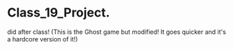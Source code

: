 # Class_19_Project.
did after class! (This is the Ghost game but modified! It goes quicker and it's a hardcore version of it!) 
